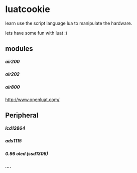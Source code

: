 # luatcookie
learn use the script language lua to manipulate the hardware.


lets have some fun with luat :)

## modules
##### air200
##### air202
##### air800

http://www.openluat.com/


## Peripheral
##### lcd12864
##### ads1115
##### 0.96 oled (ssd1306)
##### ....
